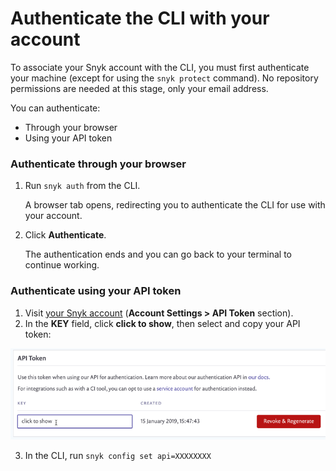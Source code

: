 # Authenticate the CLI with your account

To associate your Snyk account with the CLI, you must first authenticate your machine \(except for using the `snyk protect` command\). No repository permissions are needed at this stage, only your email address.

You can authenticate:

* Through your browser
* Using your API token

### Authenticate through your browser

1. Run `snyk auth` from the CLI.

   A browser tab opens, redirecting you to authenticate the CLI for use with your account.

2. Click **Authenticate**.

   The authentication ends and you can go back to your terminal to continue working.

### Authenticate using your API token

1. Visit [your Snyk account](https://app.snyk.io/account) \(**Account Settings &gt; API Token** section\).
2. In the **KEY** field, click **click to show**, then select and copy your API token:  

![](../../.gitbook/assets/image%20%2811%29.png)


3. In the CLI, run `snyk config set api=XXXXXXXX`


